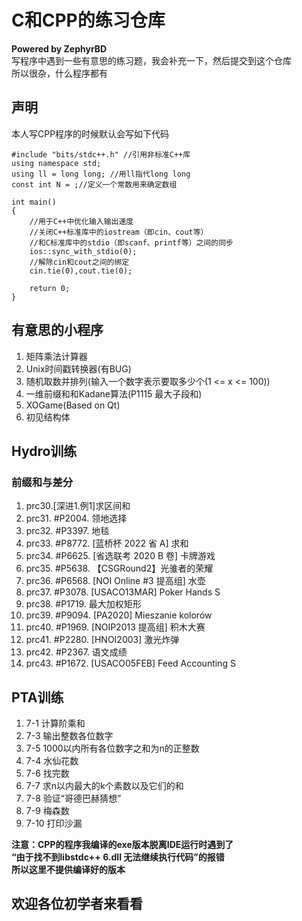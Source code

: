 # C和CPP的练习仓库
**Powered by ZephyrBD**  
写程序中遇到一些有意思的练习题，我会补充一下，然后提交到这个仓库  
所以很杂，什么程序都有  
## 声明
本人写CPP程序的时候默认会写如下代码  

```
#include "bits/stdc++.h" //引用非标准C++库
using namespace std;
using ll = long long; //用ll指代long long 
const int N = ;//定义一个常数用来确定数组

int main()
{
    //用于C++中优化输入输出速度
    //关闭C++标准库中的iostream（即cin、cout等）
    //和C标准库中的stdio（即scanf、printf等）之间的同步
	ios::sync_with_stdio(0);
    //解除cin和cout之间的绑定
	cin.tie(0),cout.tie(0);
	
	return 0;
}
```

## 有意思的小程序
1. 矩阵乘法计算器
2. Unix时间戳转换器(有BUG)
3. 随机取数并排列(输入一个数字表示要取多少个(1 <= x <= 100))
4. 一维前缀和和Kadane算法(P1115 最大子段和)
5. XOGame(Based on Qt)
6. 初见结构体

## Hydro训练
### 前缀和与差分
1. prc30.[深进1.例1]求区间和
2. prc31. #P2004. 领地选择
3. prc32. #P3397. 地毯
4. prc33. #P8772. [蓝桥杯 2022 省 A] 求和
5. prc34. #P6625. [省选联考 2020 B 卷] 卡牌游戏
6. prc35. #P5638. 【CSGRound2】光骓者的荣耀
7. prc36. #P6568. [NOI Online #3 提高组] 水壶
8. prc37. #P3078. [USACO13MAR] Poker Hands S
9. prc38. #P1719. 最大加权矩形
10. prc39. #P9094. [PA2020] Mieszanie kolorów
11. prc40. #P1969. [NOIP2013 提高组] 积木大赛
12. prc41. #P2280. [HNOI2003] 激光炸弹
13. prc42. #P2367. 语文成绩
14. prc43. #P1672. [USACO05FEB] Feed Accounting S

## PTA训练
1. 7-1 计算阶乘和
2. 7-3 输出整数各位数字
3. 7-5 1000以内所有各位数字之和为n的正整数
4. 7-4 水仙花数
5. 7-6 找完数
6. 7-7 求n以内最大的k个素数以及它们的和
7. 7-8 验证“哥德巴赫猜想”
8. 7-9 梅森数
9. 7-10 打印沙漏

**注意：CPP的程序我编译的exe版本脱离IDE运行时遇到了**  
**“由于找不到libstdc++ 6.dll 无法继续执行代码”的报错**  
**所以这里不提供编译好的版本**  
## 欢迎各位初学者来看看

